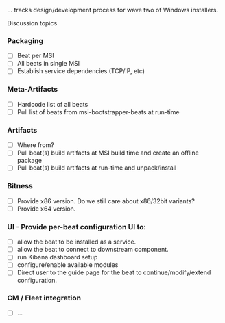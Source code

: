 ... tracks design/development process for wave two of Windows installers.

Discussion topics

### Packaging
- [ ] Beat per MSI
- [ ] All beats in single MSI
- [ ] Establish service dependencies (TCP/IP, etc)

### Meta-Artifacts
- [ ] Hardcode list of all beats
- [ ] Pull list of beats from msi-bootstrapper-beats at run-time

### Artifacts
- [ ] Where from?
- [ ] Pull beat(s) build artifacts at MSI build time and create an offline package
- [ ] Pull beat(s) build artifacts at run-time and unpack/install

### Bitness
- [ ] Provide x86 version. Do we still care about x86/32bit variants?
- [ ] Provide x64 version. 

### UI - Provide per-beat configuration UI to:
- [ ] allow the beat to be installed as a service.
- [ ] allow the beat to connect to downstream component.
- [ ] run Kibana dashboard setup
- [ ] configure/enable available modules
- [ ] Direct user to the guide page for the beat to continue/modify/extend configuration.

### CM / Fleet integration
- [ ] ...
